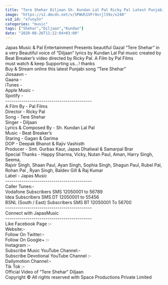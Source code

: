 ```yaml
---
title: "Tere Shehar Diljaan Sh. Kundan Lal Pal Ricky Pal Latest Punjabi Songs Ghazals Japas Music"
image: "https://s2.dmcdn.net/v/SPWUh1VFr9vrjl59z/x240"
vid_id: "x7vny5n"
categories: "music"
tags: ["Shehar","Diljaan","Kundan"]
date: "2020-08-26T11:22:04+03:00"
---
```

Japas Music &amp; Pal Entertainment  Presents beautiful Gazal “Tere Shehar” in a very Beautiful voice of “Diljaan“ lyrics by Kundan Lal Pal music created by Beat Breaker’s video directed by Ricky Pal. A Film by Pal Films   <br>must watch &amp;  keep Supporting us...! thanks  <br>Buy &amp; Stream online this latest Punjabi song “Tere Shehar”  <br>Jiosaavn -   <br>Gaana -   <br>iTunes -   <br>Apple Music -   <br>Spotify -   <br>----------------------------------------­---  <br>A Film By - Pal Films  <br>Director - Ricky Pal  <br>Song - Tere Shehar  <br>Singer - Diljaan  <br>Lyrics &amp; Composed By - Sh. Kundan Lal Pal  <br>Music - Beat Breaker’s  <br>Staring - Gagan &amp; Garima  <br>DOP - Deepak Bhanot &amp; Rajiv Vashisth  <br>Producer -  Smt. Gurbax Kaur, Japas Dhaliwal &amp; Samarpal Brar  <br>Special Thanks - Happy Sharma, Vicky, Nutan Paul, Aman, Harry Singh, Seema,  <br>Rajvir Singh, Shaan Paul, Ayan Singh, Sophia Singh, Shagun Paul, Rubel Pal, Rohan Pal , Ryan Singh, Baldev Gill &amp; Raj Kumar  <br>Label - Japas Music  <br>----------------------------------------­---  <br>Caller Tunes:-  <br>Vodafone Subscribers SMS 12050001 to 56789  <br>Idea Subscribers SMS DT 12050001 to 55456  <br>BSNL (South / East) Subscribers SMS BT 12050001 To 56700   <br>----------------------------------------­---  <br>Connect with JapasMusic  <br>----------------------------------------­---  <br>Like Facebook Page :-   <br>Website:-   <br>Follow On Twitter:-   <br>Follow On Google+  :-   <br>Instagram :-   <br>Subscribe Music YouTube Channel:-   <br>Subscribe Devotional YouTube Channel :-   <br>Dailymotion Channel:-    <br>Tik Tok :-   <br>Official Video of “Tere Shehar“ Diljaan  <br>Copyright © All rights reserved with Space Productions Private Limited
